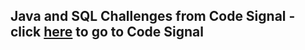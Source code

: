 ## Java and SQL Challenges from Code Signal - click [here](https://codesignal.com) to go to Code Signal 
